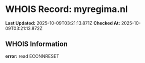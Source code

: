 # WHOIS Record: myregima.nl

**Last Updated:** 2025-10-09T03:21:13.871Z
**Checked At:** 2025-10-09T03:21:13.872Z

## WHOIS Information

**error:** read ECONNRESET

